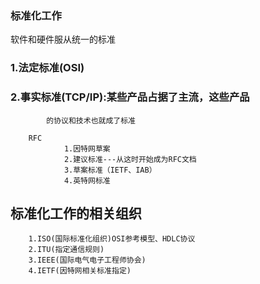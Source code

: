 ###	标准化工作
软件和硬件服从统一的标准
###		1.法定标准(OSI)
###		2.事实标准(TCP/IP):某些产品占据了主流，这些产品
			的协议和技术也就成了标准
      
		RFC
				1.因特网草案
				2.建议标准---从这时开始成为RFC文档
				3.草案标准（IETF、IAB）
				4.英特网标准
##	标准化工作的相关组织

		1.ISO(国际标准化组织)OSI参考模型、HDLC协议
		2.ITU(指定通信规则)
		3.IEEE(国际电气电子工程师协会)
		4.IETF(因特网相关标准指定)
